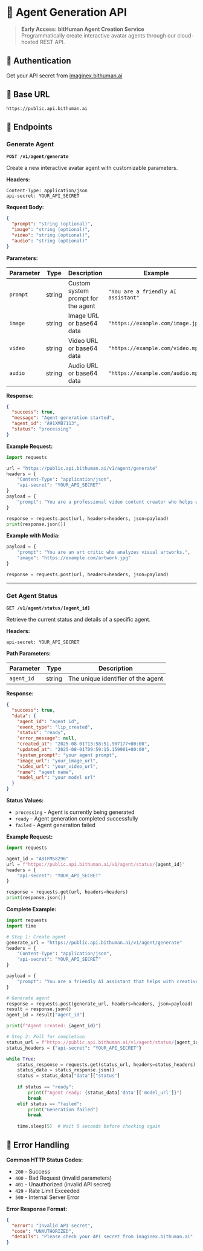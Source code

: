 
# 🤖 Agent Generation API

> **Early Access: bitHuman Agent Creation Service**  
> Programmatically create interactive avatar agents through our cloud-hosted REST API.

## 🔑 Authentication

Get your API secret from [imaginex.bithuman.ai](https://imaginex.bithuman.ai/#api)

## 📡 Base URL
```
https://public.api.bithuman.ai
```

## 🚀 Endpoints

### Generate Agent

**`POST /v1/agent/generate`**

Create a new interactive avatar agent with customizable parameters.

**Headers:**
```http
Content-Type: application/json
api-secret: YOUR_API_SECRET
```

**Request Body:**
```json
{
  "prompt": "string (optional)",
  "image": "string (optional)",
  "video": "string (optional)",
  "audio": "string (optional)"
}
```

**Parameters:**

| Parameter | Type | Description | Example |
|-----------|------|-------------|----------|
| `prompt` | string | Custom system prompt for the agent | `"You are a friendly AI assistant"` |
| `image` | string | Image URL or base64 data | `"https://example.com/image.jpg"` |
| `video` | string | Video URL or base64 data | `"https://example.com/video.mp4"` |
| `audio` | string | Audio URL or base64 data | `"https://example.com/audio.mp3"` |

**Response:**
```json
{
  "success": true,
  "message": "Agent generation started",
  "agent_id": "A91XMB7113",
  "status": "processing"
}
```

**Example Request:**
```python
import requests

url = "https://public.api.bithuman.ai/v1/agent/generate"
headers = {
    "Content-Type": "application/json",
    "api-secret": "YOUR_API_SECRET"
}
payload = {
    "prompt": "You are a professional video content creator who helps with social media content."
}

response = requests.post(url, headers=headers, json=payload)
print(response.json())
```

**Example with Media:**
```python
payload = {
    "prompt": "You are an art critic who analyzes visual artworks.",
    "image": "https://example.com/artwork.jpg"
}

response = requests.post(url, headers=headers, json=payload)
```

---

### Get Agent Status

**`GET /v1/agent/status/{agent_id}`**

Retrieve the current status and details of a specific agent.

**Headers:**
```http
api-secret: YOUR_API_SECRET
```

**Path Parameters:**

| Parameter | Type | Description |
|-----------|------|-------------|
| `agent_id` | string | The unique identifier of the agent |

**Response:**
```json
{
  "success": true,
  "data": {
    "agent_id": "agent id",
    "event_type": "lip_created",
    "status": "ready",
    "error_message": null,
    "created_at": "2025-08-01T13:58:51.907177+00:00",
    "updated_at": "2025-08-01T09:59:15.159901+00:00",
    "system_prompt": "your agent prompt",
    "image_url": "your_image_url",
    "video_url": "your_video_url",
    "name": "agent name",
    "model_url": "your model url"
  }
}
```

**Status Values:**
- `processing` - Agent is currently being generated
- `ready` - Agent generation completed successfully
- `failed` - Agent generation failed

**Example Request:**
```python
import requests

agent_id = "A81FMS8296"
url = f"https://public.api.bithuman.ai/v1/agent/status/{agent_id}"
headers = {
    "api-secret": "YOUR_API_SECRET"
}

response = requests.get(url, headers=headers)
print(response.json())
```

**Complete Example:**
```python
import requests
import time

# Step 1: Create agent
generate_url = "https://public.api.bithuman.ai/v1/agent/generate"
headers = {
    "Content-Type": "application/json",
    "api-secret": "YOUR_API_SECRET"
}

payload = {
    "prompt": "You are a friendly AI assistant that helps with creative writing."
}

# Generate agent
response = requests.post(generate_url, headers=headers, json=payload)
result = response.json()
agent_id = result["agent_id"]

print(f"Agent created: {agent_id}")

# Step 2: Poll for completion
status_url = f"https://public.api.bithuman.ai/v1/agent/status/{agent_id}"
status_headers = {"api-secret": "YOUR_API_SECRET"}

while True:
    status_response = requests.get(status_url, headers=status_headers)
    status_data = status_response.json()
    status = status_data["data"]["status"]
    
    if status == "ready":
        print(f"Agent ready: {status_data['data']['model_url']}")
        break
    elif status == "failed":
        print("Generation failed")
        break
    
    time.sleep(5)  # Wait 5 seconds before checking again
```

## 🔧 Error Handling

**Common HTTP Status Codes:**
- `200` - Success
- `400` - Bad Request (invalid parameters)
- `401` - Unauthorized (invalid API secret)
- `429` - Rate Limit Exceeded
- `500` - Internal Server Error

**Error Response Format:**
```json
{
  "error": "Invalid API secret",
  "code": "UNAUTHORIZED",
  "details": "Please check your API secret from imaginex.bithuman.ai"
}
```